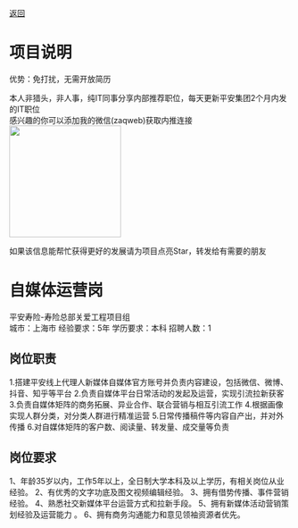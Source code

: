 [返回](../../)

# 项目说明

优势：免打扰，无需开放简历

本人非猎头，非人事，纯IT同事分享内部推荐职位，每天更新平安集团2个月内发的IT职位  
感兴趣的你可以添加我的微信(zaqweb)获取内推连接  
<img src="https://github.com/zaqweb/PA-IT-JOBS/blob/master/WechatICode.jpeg"  height="200" width="200">

如果该信息能帮忙获得更好的发展请为项目点亮Star，转发给有需要的朋友

# 自媒体运营岗
平安寿险-寿险总部关爱工程项目组  
城市：上海市 经验要求：5年 学历要求：本科  招聘人数：1

## 岗位职责
1.搭建平安线上代理人新媒体自媒体官方账号并负责内容建设，包括微信、微博、抖音、知乎等平台
2.负责自媒体平台日常活动的发起及运营，实现引流拉新获客
3.负责自媒体矩阵的商务拓展、异业合作、联合营销与相互引流工作
4.根据画像实现人群分类，对分类人群进行精准运营
5.日常传播稿件等内容自产出，并对外传播
6.对自媒体矩阵的客户数、阅读量、转发量、成交量等负责

## 岗位要求
1、年龄35岁以内，工作5年以上，全日制大学本科及以上学历，有相关岗位从业经验。
2、有优秀的文字功底及图文视频编辑经验。
3、拥有借势传播、事件营销经验。
4、熟悉社交新媒体平台运营方式和拉新手段。
5、拥有新媒体活动营销策划经验及运营能力 。
6、拥有商务沟通能力和意见领袖资源者优先。




